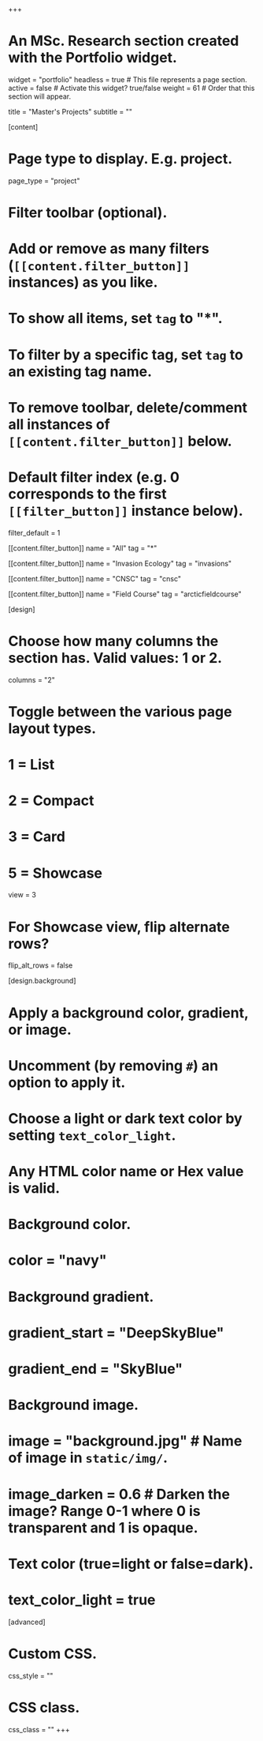 +++
# An MSc. Research section created with the Portfolio widget.
widget = "portfolio" 
headless = true  # This file represents a page section.
active = false  # Activate this widget? true/false
weight = 61  # Order that this section will appear.

title = "Master's Projects"
subtitle = ""

[content]
  # Page type to display. E.g. project.
  page_type = "project"
  
# Filter toolbar (optional).
# Add or remove as many filters (`[[content.filter_button]]` instances) as you like.
# To show all items, set `tag` to "*".
# To filter by a specific tag, set `tag` to an existing tag name.
# To remove toolbar, delete/comment all instances of `[[content.filter_button]]` below.
  
# Default filter index (e.g. 0 corresponds to the first `[[filter_button]]` instance below).
  filter_default = 1
  
[[content.filter_button]]
name = "All"
tag = "*"
  
[[content.filter_button]]
name = "Invasion Ecology"
tag = "invasions"

[[content.filter_button]]
name = "CNSC"
tag = "cnsc"
  
[[content.filter_button]]
name = "Field Course"
tag = "arcticfieldcourse"

[design]
# Choose how many columns the section has. Valid values: 1 or 2.
  columns = "2"

# Toggle between the various page layout types.
#   1 = List
#   2 = Compact
#   3 = Card
#   5 = Showcase
  view = 3

# For Showcase view, flip alternate rows?
  flip_alt_rows = false

[design.background]
# Apply a background color, gradient, or image.
#   Uncomment (by removing `#`) an option to apply it.
#   Choose a light or dark text color by setting `text_color_light`.
#   Any HTML color name or Hex value is valid.
  
  # Background color.
  # color = "navy"
  
  # Background gradient.
  # gradient_start = "DeepSkyBlue"
  # gradient_end = "SkyBlue"
  
  # Background image.
  # image = "background.jpg"  # Name of image in `static/img/`.
  # image_darken = 0.6  # Darken the image? Range 0-1 where 0 is transparent and 1 is opaque.

  # Text color (true=light or false=dark).
  # text_color_light = true  
  
[advanced]
 # Custom CSS. 
 css_style = ""
 
 # CSS class.
 css_class = ""
+++






